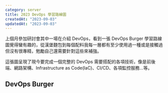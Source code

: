 ```yaml
---
category: server
title: 2023 DevOps 學習路線圖
createdAt: "2023-09-03"
updatedAt: "2023-09-03"
---
```


上個月參加研討會其中一場在介紹 DevOps，看到一張 DevOps Burger 學習路線圖覺得蠻有趣的，從漢堡麵包到每個配料我每一層都有至少使用過一種或是接觸過但沒有很專精，勉勵自己還需要針對這些來補強。

這張圖呈現了現今要完成一個完整的 DevOps 需要搭配的各項技術，像是前後端、網路架構、Infrastructure as Code(IaC)、CI/CD、各項監控服務...等。

## DevOps Burger

<markdown-img src="articles/2023-the-devops-burger-1.jpg" name="DevOps Burger" origin-link="https://twitter.com/milan_milanovic/status/1684444624830464000?s=46&t=0_kUq0C4bowzgAjwNfu-Uw&fbclid=IwAR0Q7gxwDLUhE5AWfwvfKnXAl1iuHevhhxQOdNjjkuDLQY02N0OkJx9TJDo"></markdown-img>
